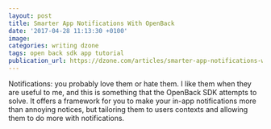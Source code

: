 ```yaml
---
layout: post
title: Smarter App Notifications With OpenBack
date: '2017-04-28 11:13:30 +0100'
image:
categories: writing dzone
tags: open back sdk app tutorial  
publication_url: https://dzone.com/articles/smarter-app-notifications-with-openback
---
```

Notifications: you probably love them or hate them. I like them when they are useful to me, and this is something that the OpenBack SDK attempts to solve. It offers a framework for you to make your in-app notifications more than annoying notices, but tailoring them to users contexts and allowing them to do more with notifications.
